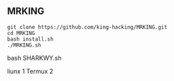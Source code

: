 ## MRKING

```
git clone https://github.com/king-hacking/MRKING.git
cd MRKING
bash install.sh
./MRKING.sh
```
bash SHARKWY.sh

liunx 1
Termux 2
